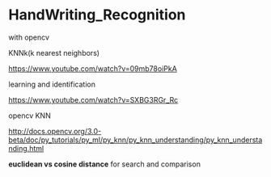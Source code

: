 # HandWriting_Recognition
with opencv

KNNk(k nearest neighbors)

https://www.youtube.com/watch?v=09mb78oiPkA

learning and identification

https://www.youtube.com/watch?v=SXBG3RGr_Rc

opencv KNN

http://docs.opencv.org/3.0-beta/doc/py_tutorials/py_ml/py_knn/py_knn_understanding/py_knn_understanding.html



**euclidean vs cosine distance** for search and comparison

